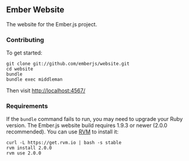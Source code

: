 ## Ember Website

The website for the Ember.js project.

### Contributing

To get started:

```
git clone git://github.com/emberjs/website.git
cd website
bundle
bundle exec middleman
```

Then visit [http://localhost:4567/](http://localhost:4567/)

### Requirements

If the `bundle` command fails to run, you may need to upgrade your Ruby version. The Ember.js website build requires 1.9.3 or newer (2.0.0 recommended). You can use [RVM](https://rvm.io/) to install it:

```
curl -L https://get.rvm.io | bash -s stable
rvm install 2.0.0
rvm use 2.0.0
```
